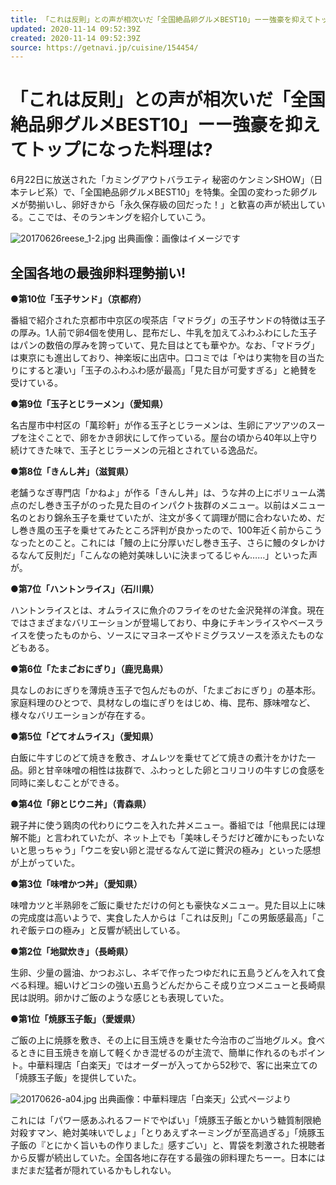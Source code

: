 ```yaml
---
title: 「これは反則」との声が相次いだ「全国絶品卵グルメBEST10」ーー強豪を抑えてトップになった料理は? | GetNavi web ゲットナビ
updated: 2020-11-14 09:52:39Z
created: 2020-11-14 09:52:39Z
source: https://getnavi.jp/cuisine/154454/
---
```


# 「これは反則」との声が相次いだ「全国絶品卵グルメBEST10」ーー強豪を抑えてトップになった料理は?

6月22日に放送された「カミングアウトバラエティ 秘密のケンミンSHOW」（日本テレビ系）で、「全国絶品卵グルメBEST10」を特集。全国の変わった卵グルメが勢揃いし、卵好きから「永久保存級の回だった！」と歓喜の声が続出している。ここでは、そのランキングを紹介していこう。

![20170626reese_1-2.jpg](../_resources/20170626reese_1-2.jpg)
出典画像：画像はイメージです

## 全国各地の最強卵料理勢揃い!

**●第10位「玉子サンド」（京都府）**

番組で紹介された京都市中京区の喫茶店「マドラグ」の玉子サンドの特徴は玉子の厚み。1人前で卵4個を使用し、昆布だし、牛乳を加えてふわふわにした玉子はパンの数倍の厚みを誇っていて、見た目はとても華やか。なお、「マドラグ」は東京にも進出しており、神楽坂に出店中。口コミでは「やはり実物を目の当たりにすると凄い」「玉子のふわふわ感が最高」「見た目が可愛すぎる」と絶賛を受けている。

**●第9位「玉子とじラーメン」（愛知県）**

名古屋市中村区の「萬珍軒」が作る玉子とじラーメンは、生卵にアツアツのスープを注ぐことで、卵をかき卵状にして作っている。屋台の頃から40年以上守り続けてきた味で、玉子とじラーメンの元祖とされている逸品だ。

**●第8位「きんし丼」（滋賀県）**

老舗うなぎ専門店「かねよ」が作る「きんし丼」は、うな丼の上にボリューム満点のだし巻き玉子がのった見た目のインパクト抜群のメニュー。以前はメニュー名のとおり錦糸玉子を乗せていたが、注文が多くて調理が間に合わないため、だし巻き風の玉子を乗せてみたところ評判が良かったので、100年近く前からこうなったとのこと。これには「鰻の上に分厚いだし巻き玉子、さらに鰻のタレかけるなんて反則だ」「こんなの絶対美味しいに決まってるじゃん……」といった声が。

**●第7位「ハントンライス」（石川県）**

ハントンライスとは、オムライスに魚介のフライをのせた金沢発祥の洋食。現在ではさまざまなバリエーションが登場しており、中身にチキンライスやベースライスを使ったものから、ソースにマヨネーズやドミグラスソースを添えたものなどもある。

**●第6位「たまごおにぎり」（鹿児島県）**

具なしのおにぎりを薄焼き玉子で包んだものが、「たまごおにぎり」の基本形。家庭料理のひとつで、具材なしの塩にぎりをはじめ、梅、昆布、豚味噌など、様々なバリエーションが存在する。

**●第5位「どてオムライス」（愛知県）**

白飯に牛すじのどて焼きを敷き、オムレツを乗せてどて焼きの煮汁をかけた一品。卵と甘辛味噌の相性は抜群で、ふわっとした卵とコリコリの牛すじの食感を同時に楽しむことができる。

**●第4位「卵とじウニ丼」（青森県）**

親子丼に使う鶏肉の代わりにウニを入れた丼メニュー。番組では「他県民には理解不能」と言われていたが、ネット上でも「美味しそうだけど確かにもったいないと思っちゃう」「ウニを安い卵と混ぜるなんて逆に贅沢の極み」といった感想が上がっていた。

**●第3位「味噌かつ丼」（愛知県）**

味噌カツと半熟卵をご飯に乗せただけの何とも豪快なメニュー。見た目以上に味の完成度は高いようで、実食した人からは「これは反則」「この男飯感最高」「これぞ飯テロの極み」と反響が続出している。

**●第2位「地獄炊き」（長崎県）**

生卵、少量の醤油、かつおぶし、ネギで作ったつゆだれに五島うどんを入れて食べる料理。細いけどコシの強い五島うどんだからこそ成り立つメニューと長崎県民は説明。卵かけご飯のような感じとも表現していた。

**●第1位「焼豚玉子飯」（愛媛県）**

ご飯の上に焼豚を敷き、その上に目玉焼きを乗せた今治市のご当地グルメ。食べるときに目玉焼きを崩して軽くかき混ぜるのが主流で、簡単に作れるのもポイント。中華料理店「白楽天」ではオーダーが入ってから52秒で、客に出来立ての「焼豚玉子飯」を提供していた。

![20170626-a04.jpg](../_resources/20170626-a04.jpg)
出典画像：中華料理店「白楽天」公式ページより

これには「パワー感あふれるフードでやばい」「焼豚玉子飯とかいう糖質制限絶対殺すマン、絶対美味いでしょ」「とりあえずネーミングが至高過ぎる」「焼豚玉子飯の『とにかく旨いもの作りました』感すごい」と、胃袋を刺激された視聴者から反響が続出していた。全国各地に存在する最強の卵料理たちーー。日本にはまだまだ猛者が隠れているかもしれない。
